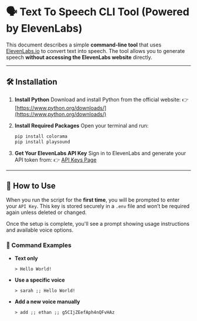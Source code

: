 # 🗣️ Text To Speech CLI Tool (Powered by ElevenLabs)

This document describes a simple **command-line tool** that uses [ElevenLabs.io](https://elevenlabs.io) to convert text into speech. The tool allows you to generate speech **without accessing the ElevenLabs website** directly.

---

## 🛠 Installation

1. **Install Python**
   Download and install Python from the official website:
   👉 [https://www.python.org/downloads/](https://www.python.org/downloads/)

2. **Install Required Packages**
   Open your terminal and run:

   ```bash
   pip install colorama
   pip install playsound
   ```

3. **Get Your ElevenLabs API Key**
   Sign in to ElevenLabs and generate your API token from:
   👉 [API Keys Page](https://elevenlabs.io/app/settings/api-keys)

---

## 🚀 How to Use

When you run the script for the **first time**, you will be prompted to enter your `API Key`. This key is stored securely in a `.env` file and won’t be required again unless deleted or changed.

Once the setup is complete, you'll see a prompt showing usage instructions and available voice options.

### 📌 Command Examples

* **Text only**

  ```
  > Hello World!
  ```

* **Use a specific voice**

  ```
  > sarah ;; Hello World!
  ```

* **Add a new voice manually**

  ```
  > add ;; ethan ;; g5CIjZEefAph4nQFvHAz
  ```
